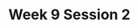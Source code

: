 ---
title: Week 9 Session 2
published_at: 2024-05-17
snippet: Changes made
disable_html_sanitization: true
allow_math: true
---